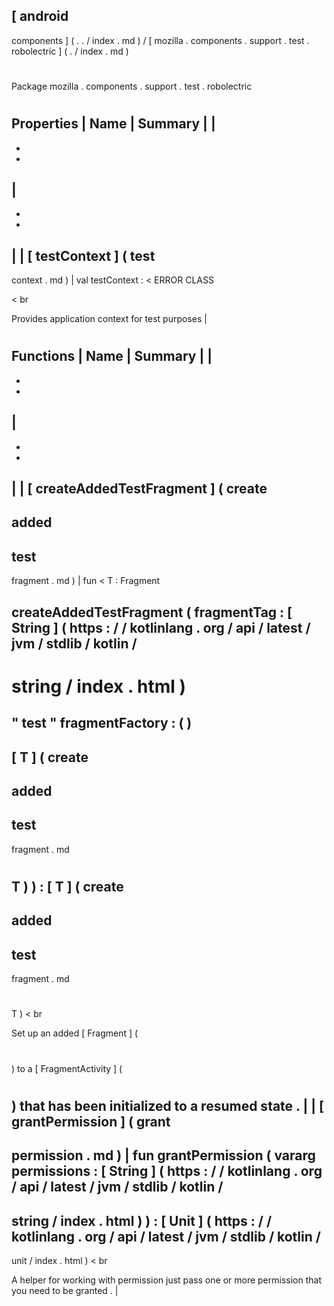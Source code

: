 [
android
-
components
]
(
.
.
/
index
.
md
)
/
[
mozilla
.
components
.
support
.
test
.
robolectric
]
(
.
/
index
.
md
)
#
#
Package
mozilla
.
components
.
support
.
test
.
robolectric
#
#
#
Properties
|
Name
|
Summary
|
|
-
-
-
|
-
-
-
|
|
[
testContext
]
(
test
-
context
.
md
)
|
val
testContext
:
<
ERROR
CLASS
>
<
br
>
Provides
application
context
for
test
purposes
|
#
#
#
Functions
|
Name
|
Summary
|
|
-
-
-
|
-
-
-
|
|
[
createAddedTestFragment
]
(
create
-
added
-
test
-
fragment
.
md
)
|
fun
<
T
:
Fragment
>
createAddedTestFragment
(
fragmentTag
:
[
String
]
(
https
:
/
/
kotlinlang
.
org
/
api
/
latest
/
jvm
/
stdlib
/
kotlin
/
-
string
/
index
.
html
)
=
"
test
"
fragmentFactory
:
(
)
-
>
[
T
]
(
create
-
added
-
test
-
fragment
.
md
#
T
)
)
:
[
T
]
(
create
-
added
-
test
-
fragment
.
md
#
T
)
<
br
>
Set
up
an
added
[
Fragment
]
(
#
)
to
a
[
FragmentActivity
]
(
#
)
that
has
been
initialized
to
a
resumed
state
.
|
|
[
grantPermission
]
(
grant
-
permission
.
md
)
|
fun
grantPermission
(
vararg
permissions
:
[
String
]
(
https
:
/
/
kotlinlang
.
org
/
api
/
latest
/
jvm
/
stdlib
/
kotlin
/
-
string
/
index
.
html
)
)
:
[
Unit
]
(
https
:
/
/
kotlinlang
.
org
/
api
/
latest
/
jvm
/
stdlib
/
kotlin
/
-
unit
/
index
.
html
)
<
br
>
A
helper
for
working
with
permission
just
pass
one
or
more
permission
that
you
need
to
be
granted
.
|
